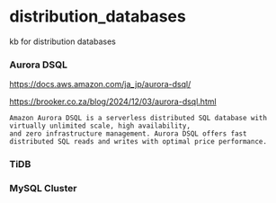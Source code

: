 # distribution_databases
kb for distribution databases


### Aurora DSQL

https://docs.aws.amazon.com/ja_jp/aurora-dsql/

https://brooker.co.za/blog/2024/12/03/aurora-dsql.html

```
Amazon Aurora DSQL is a serverless distributed SQL database with virtually unlimited scale, high availability, 
and zero infrastructure management. Aurora DSQL offers fast distributed SQL reads and writes with optimal price performance. 
```


### TiDB




### MySQL Cluster
